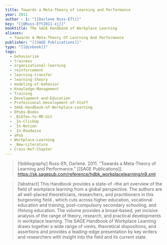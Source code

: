 ```yaml
---
title: Towards a Meta-Theory of Learning and Performance
year: 2011
author - 1: "[[Darlene Russ-Eft]]"
key: "[[@Russ-Eft2011-xj]]"
booktitle: The SAGE Handbook of Workplace Learning
aliases:
  - Towards A Meta-Theory Of Learning And Performance
publisher: "[[SAGE Publications]]"
type: "[[@inbook]]"
tags:
  - behaviorism
  - trainees
  - organizational-learning
  - reinforcement
  - learning-transfer
  - learning-theory
  - modeling-of-behavior
  - Knowledge-Management
  - Training
  - Development-and-Education
  - Professional-Development-of-Staff
  - SAGE-Handbook-of-Workplace-Learning
  - EPubs-Books
  - _BibTex-to-MD-Git
  - _In-ClickUp
  - _In-Notion
  - _In-Readwise
  - ePub
  - Workplace-Learning
  - _New-Literature
  - Cross-Ref-Chapter
---
```


> [!bibliography]
> Russ-Eft, Darlene. 2011. “Towards a Meta-Theory of Learning and Performance.” [[SAGE Publications]]. https://sk.sagepub.com/reference/hdbk_workplacelearning/n9.xml

> [!abstract]
> This Handbook provides a state-of –the art overview of the field of workplace learning from a global perspective. The authors are all well-placed theoreticians, researchers, and practitioners in this burgeoning field , which cuts across higher education, vocational education and training, post-compulsory secondary schooling, and lifelong education. The volume provides a broad–based, yet incisive analysis of the range of theory, research, and practical developments in workplace learning. The SAGE Handbook of Workplace Learning draws together a wide range of views, theoretical dispositions, and assertions and provides a leading-edge presentation by key writers and researchers with insight into the field and its current state.